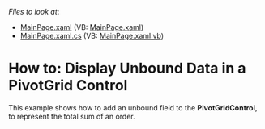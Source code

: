 <!-- default file list -->
*Files to look at*:

* [MainPage.xaml](./CS/DXPivotGrid_UnboundData/MainPage.xaml) (VB: [MainPage.xaml](./VB/DXPivotGrid_UnboundData/MainPage.xaml))
* [MainPage.xaml.cs](./CS/DXPivotGrid_UnboundData/MainPage.xaml.cs) (VB: [MainPage.xaml.vb](./VB/DXPivotGrid_UnboundData/MainPage.xaml.vb))
<!-- default file list end -->
# How to: Display Unbound Data in a PivotGrid Control


<p>This example shows how to add an unbound field to the <strong>PivotGridControl</strong>, to represent the total sum of an order.</p><br />


<br/>


